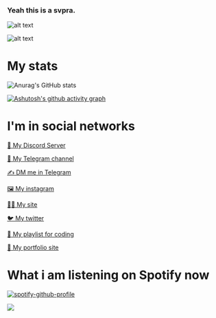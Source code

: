 ### Yeah this is a svpra.

![alt text](https://svpra.ml/svalka-fayliv/IMG_20220414_010159_779.jpg)

![alt text](https://avatars.mds.yandex.net/get-zen-logos/223306/pub_5f6770998433a623dae6b6b6_5f6771724c07ce06042e4998/xxh)

# My stats

![Anurag's GitHub stats](https://github-readme-stats.vercel.app/api?username=svpra&theme=dark&count_private=true&show_icons=true)

[![Ashutosh's github activity graph](https://activity-graph.herokuapp.com/graph?username=svpra&theme=react-dark)](https://github.com/ashutosh00710/github-readme-activity-graph)

# I'm in social networks

[💾 My Discord Server](https://discord.gg/mjCRn8BsFg)

[📰 My Telegram channel](https://t.me/awerquade)

[✍️ DM me in Telegram](https://t.me/svprax)

[🖼️ My instagram](https://instagram.com/qiapc)

[👩‍💻 My site](https://svpra.github.io/main)

[🐦 My twitter](https://twitter.com/svpraprog)

[🎵 My playlist for coding](https://open.spotify.com/playlist/7HMZOfsgsUAB6V9TWuvThc?si=s2T5tawRThanHh-Zn7LVzA&utm_source=copy-link)

[📂 My portfolio site](https://svpra.ml/space)

# What i am listening on Spotify now

[![spotify-github-profile](https://spotify-github-profile.vercel.app/api/view?uid=dko1n4ehyz1kxpjbmb243zfmh&cover_image=false&theme=default&bar_color=53b14f&bar_color_cover=false)](https://github.com/kittinan/spotify-github-profile)


![](https://komarev.com/ghpvc/?username=svpra&color=brightgreen)

